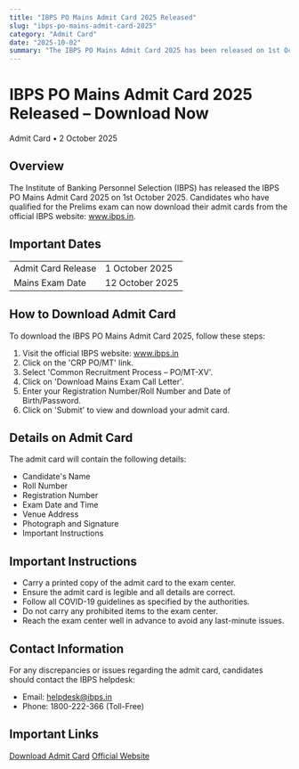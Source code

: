 ```yaml
---
title: "IBPS PO Mains Admit Card 2025 Released"
slug: "ibps-po-mains-admit-card-2025"
category: "Admit Card"
date: "2025-10-02"
summary: "The IBPS PO Mains Admit Card 2025 has been released on 1st October 2025. Candidates can download their admit cards from the official IBPS website."
---
```


<h1 class="text-3xl font-bold text-amber-600 mb-4">IBPS PO Mains Admit Card 2025 Released – Download Now</h1>

<p class="text-sm text-gray-500 mb-6">
  Admit Card • 2 October 2025
</p>

<div class="bg-amber-50 dark:bg-gray-800 border-l-4 border-amber-500 p-4 rounded-lg shadow mb-6">
  <h2 class="text-lg font-semibold mb-2">Overview</h2>
  <p class="text-gray-700 dark:text-gray-300">
    The Institute of Banking Personnel Selection (IBPS) has released the IBPS PO Mains Admit Card 2025 on 1st October 2025. Candidates who have qualified for the Prelims exam can now download their admit cards from the official IBPS website: <a href="https://www.ibps.in" class="text-blue-600">www.ibps.in</a>.
  </p>
</div>

<section class="mb-8">
  <div class="bg-white dark:bg-gray-900 shadow rounded-lg overflow-hidden">
    <div class="bg-amber-500 px-4">
      <h2 class="text-lg font-semibold text-white py-4">Important Dates</h2>
    </div>
    <div class="p-4">
      <table class="w-full text-sm border">
        <tbody>
          <tr><td class="p-2 font-medium">Admit Card Release</td><td class="p-2">1 October 2025</td></tr>
          <tr><td class="p-2 font-medium">Mains Exam Date</td><td class="p-2">12 October 2025</td></tr>
        </tbody>
      </table>
    </div>
  </div>
</section>

<section class="mb-8">
  <div class="bg-white dark:bg-gray-900 shadow rounded-lg overflow-hidden">
    <div class="bg-amber-500 px-4">
      <h2 class="text-lg font-semibold text-white py-4">How to Download Admit Card</h2>
    </div>
    <div class="p-4">
      <p class="text-gray-700 dark:text-gray-300">
        To download the IBPS PO Mains Admit Card 2025, follow these steps:
      </p>
      <ol class="list-decimal pl-6 text-gray-700 dark:text-gray-300">
        <li>Visit the official IBPS website: <a href="https://www.ibps.in" class="text-blue-600">www.ibps.in</a></li>
        <li>Click on the 'CRP PO/MT' link.</li>
        <li>Select 'Common Recruitment Process – PO/MT-XV'.</li>
        <li>Click on 'Download Mains Exam Call Letter'.</li>
        <li>Enter your Registration Number/Roll Number and Date of Birth/Password.</li>
        <li>Click on 'Submit' to view and download your admit card.</li>
      </ol>
    </div>
  </div>
</section>

<section class="mb-8">
  <div class="bg-white dark:bg-gray-900 shadow rounded-lg overflow-hidden">
    <div class="bg-amber-500 px-4">
      <h2 class="text-lg font-semibold text-white py-4">Details on Admit Card</h2>
    </div>
    <div class="p-4">
      <p class="text-gray-700 dark:text-gray-300">
        The admit card will contain the following details:
      </p>
      <ul class="list-disc pl-6 text-gray-700 dark:text-gray-300">
        <li>Candidate's Name</li>
        <li>Roll Number</li>
        <li>Registration Number</li>
        <li>Exam Date and Time</li>
        <li>Venue Address</li>
        <li>Photograph and Signature</li>
        <li>Important Instructions</li>
      </ul>
    </div>
  </div>
</section>

<section class="mb-8">
  <div class="bg-white dark:bg-gray-900 shadow rounded-lg overflow-hidden">
    <div class="bg-amber-500 px-4">
      <h2 class="text-lg font-semibold text-white py-4">Important Instructions</h2>
    </div>
    <div class="p-4">
      <ul class="list-disc pl-6 text-gray-700 dark:text-gray-300">
        <li>Carry a printed copy of the admit card to the exam center.</li>
        <li>Ensure the admit card is legible and all details are correct.</li>
        <li>Follow all COVID-19 guidelines as specified by the authorities.</li>
        <li>Do not carry any prohibited items to the exam center.</li>
        <li>Reach the exam center well in advance to avoid any last-minute issues.</li>
      </ul>
    </div>
  </div>
</section>

<section class="mb-8">
  <div class="bg-white dark:bg-gray-900 shadow rounded-lg overflow-hidden">
    <div class="bg-amber-500 px-4">
      <h2 class="text-lg font-semibold text-white py-4">Contact Information</h2>
    </div>
    <div class="p-4">
      <p class="text-gray-700 dark:text-gray-300">
        For any discrepancies or issues regarding the admit card, candidates should contact the IBPS helpdesk:
      </p>
      <ul class="list-disc pl-6 text-gray-700 dark:text-gray-300">
        <li>Email: <a href="mailto:helpdesk@ibps.in" class="text-blue-600">helpdesk@ibps.in</a></li>
        <li>Phone: 1800-222-366 (Toll-Free)</li>
      </ul>
    </div>
  </div>
</section>

<section class="mb-8">
  <div class="bg-white dark:bg-gray-900 shadow rounded-lg overflow-hidden">
    <div class="bg-amber-500 px-4">
      <h2 class="text-lg font-semibold text-white py-4">Important Links</h2>
    </div>
    <div class="p-4 space-y-3">
     <a href="https://ibpsreg.ibps.in/crppoxvjun25/omexcla_sepm25/login.php?appid=99c18f6d2c1688f53c65040a8d14b2fc" class="block text-center px-4 py-2 rounded font-medium shadow bg-lime-400 text-white hover:opacity-90 transition" target="_blank">Download Admit Card</a>    
      <a href="https://www.ibps.in" class="block text-center px-4 py-2 rounded font-medium shadow bg-blue-600 text-white hover:opacity-90 transition" target="_blank">Official Website</a>
    </div>
  </div>
</section>
